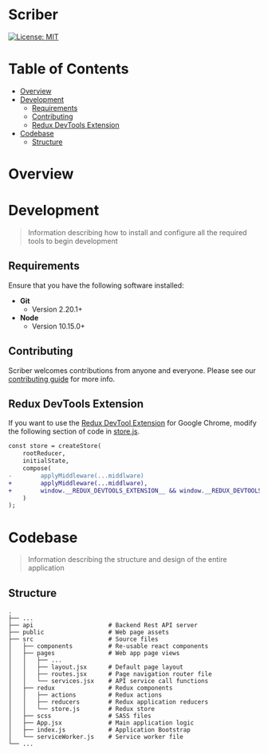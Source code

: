# Scriber
[![License: MIT](https://img.shields.io/badge/License-MIT-yellow.svg)](/LICENSE.md)

# Table of Contents
* [Overview](#overview)
* [Development](#development)
    * [Requirements](#requirements)
    * [Contributing](#contributing)
    * [Redux DevTools Extension](#redux-devtools-extension)
* [Codebase](#codebase)
    * [Structure](#structure)

# Overview

# Development
> Information describing how to install and configure all the required tools to begin development

## Requirements
Ensure that you have the following software installed:

- **Git**
    - Version 2.20.1+
- **Node**
    - Version 10.15.0+

## Contributing
Scriber welcomes contributions from anyone and everyone. Please see our [contributing guide](/CONTRIBUTING.md) for more info.

## Redux DevTools Extension
If you want to use the [Redux DevTool Extension](https://chrome.google.com/webstore/detail/redux-devtools/lmhkpmbekcpmknklioeibfkpmmfibljd) for Google Chrome, modify the following section of code in [store.js](/src/redux/store.js).

```diff
const store = createStore(
    rootReducer,
    initialState,
    compose(
-        applyMiddleware(...middlware)
+        applyMiddleware(...middlware),
+        window.__REDUX_DEVTOOLS_EXTENSION__ && window.__REDUX_DEVTOOLS_EXTENSION__()
    )
);
```

# Codebase
> Information describing the structure and design of the entire application

## Structure
    .
    ├── ...
    ├── api                     # Backend Rest API server
    ├── public                  # Web page assets
    ├── src                     # Source files
    │   ├── components          # Re-usable react components
    │   ├── pages               # Web app page views
    │   │   ├── ...
    │   │   ├── layout.jsx      # Default page layout
    │   │   ├── routes.jsx      # Page navigation router file
    │   │   └── services.jsx    # API service call functions
    │   ├── redux               # Redux components
    │   │   ├── actions         # Redux actions
    │   │   ├── reducers        # Redux application reducers
    │   │   └── store.js        # Redux store
    │   ├── scss                # SASS files
    │   ├── App.jsx             # Main application logic
    │   ├── index.js            # Application Bootstrap
    │   └── serviceWorker.js    # Service worker file
    └── ...
